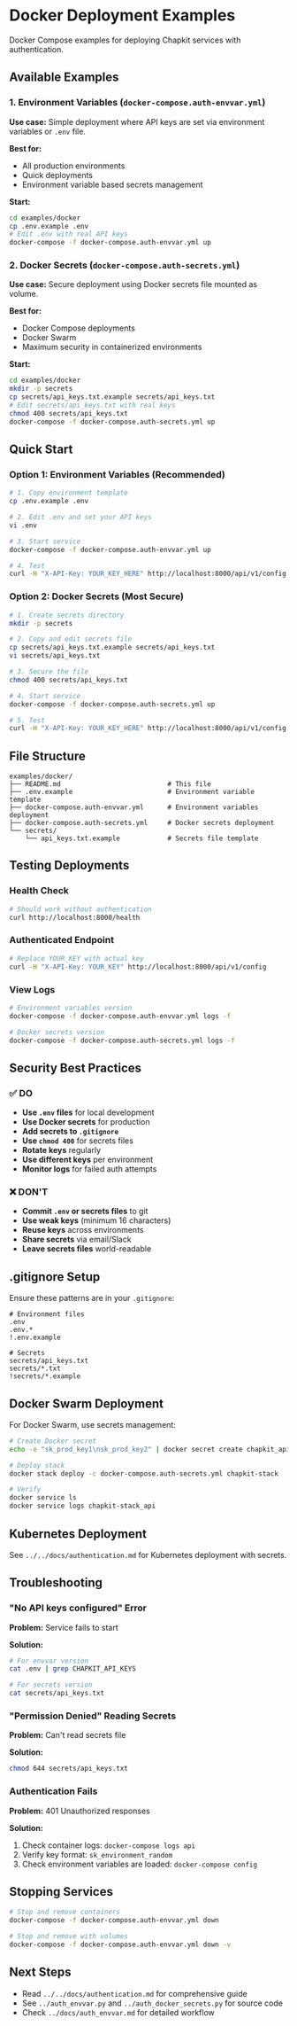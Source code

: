 # Docker Deployment Examples

Docker Compose examples for deploying Chapkit services with authentication.

## Available Examples

### 1. Environment Variables (`docker-compose.auth-envvar.yml`)

**Use case:** Simple deployment where API keys are set via environment variables or `.env` file.

**Best for:**
- All production environments
- Quick deployments
- Environment variable based secrets management

**Start:**
```bash
cd examples/docker
cp .env.example .env
# Edit .env with real API keys
docker-compose -f docker-compose.auth-envvar.yml up
```

### 2. Docker Secrets (`docker-compose.auth-secrets.yml`)

**Use case:** Secure deployment using Docker secrets file mounted as volume.

**Best for:**
- Docker Compose deployments
- Docker Swarm
- Maximum security in containerized environments

**Start:**
```bash
cd examples/docker
mkdir -p secrets
cp secrets/api_keys.txt.example secrets/api_keys.txt
# Edit secrets/api_keys.txt with real keys
chmod 400 secrets/api_keys.txt
docker-compose -f docker-compose.auth-secrets.yml up
```

## Quick Start

### Option 1: Environment Variables (Recommended)

```bash
# 1. Copy environment template
cp .env.example .env

# 2. Edit .env and set your API keys
vi .env

# 3. Start service
docker-compose -f docker-compose.auth-envvar.yml up

# 4. Test
curl -H "X-API-Key: YOUR_KEY_HERE" http://localhost:8000/api/v1/config
```

### Option 2: Docker Secrets (Most Secure)

```bash
# 1. Create secrets directory
mkdir -p secrets

# 2. Copy and edit secrets file
cp secrets/api_keys.txt.example secrets/api_keys.txt
vi secrets/api_keys.txt

# 3. Secure the file
chmod 400 secrets/api_keys.txt

# 4. Start service
docker-compose -f docker-compose.auth-secrets.yml up

# 5. Test
curl -H "X-API-Key: YOUR_KEY_HERE" http://localhost:8000/api/v1/config
```

## File Structure

```
examples/docker/
├── README.md                           # This file
├── .env.example                        # Environment variable template
├── docker-compose.auth-envvar.yml      # Environment variables deployment
├── docker-compose.auth-secrets.yml     # Docker secrets deployment
└── secrets/
    └── api_keys.txt.example            # Secrets file template
```

## Testing Deployments

### Health Check

```bash
# Should work without authentication
curl http://localhost:8000/health
```

### Authenticated Endpoint

```bash
# Replace YOUR_KEY with actual key
curl -H "X-API-Key: YOUR_KEY" http://localhost:8000/api/v1/config
```

### View Logs

```bash
# Environment variables version
docker-compose -f docker-compose.auth-envvar.yml logs -f

# Docker secrets version
docker-compose -f docker-compose.auth-secrets.yml logs -f
```

## Security Best Practices

### ✅ DO

- **Use `.env` files** for local development
- **Use Docker secrets** for production
- **Add secrets to `.gitignore`**
- **Use `chmod 400`** for secrets files
- **Rotate keys** regularly
- **Use different keys** per environment
- **Monitor logs** for failed auth attempts

### ❌ DON'T

- **Commit `.env` or secrets files** to git
- **Use weak keys** (minimum 16 characters)
- **Reuse keys** across environments
- **Share secrets** via email/Slack
- **Leave secrets files** world-readable

## .gitignore Setup

Ensure these patterns are in your `.gitignore`:

```gitignore
# Environment files
.env
.env.*
!.env.example

# Secrets
secrets/api_keys.txt
secrets/*.txt
!secrets/*.example
```

## Docker Swarm Deployment

For Docker Swarm, use secrets management:

```bash
# Create Docker secret
echo -e "sk_prod_key1\nsk_prod_key2" | docker secret create chapkit_api_keys -

# Deploy stack
docker stack deploy -c docker-compose.auth-secrets.yml chapkit-stack

# Verify
docker service ls
docker service logs chapkit-stack_api
```

## Kubernetes Deployment

See `../../docs/authentication.md` for Kubernetes deployment with secrets.

## Troubleshooting

### "No API keys configured" Error

**Problem:** Service fails to start

**Solution:**
```bash
# For envvar version
cat .env | grep CHAPKIT_API_KEYS

# For secrets version
cat secrets/api_keys.txt
```

### "Permission Denied" Reading Secrets

**Problem:** Can't read secrets file

**Solution:**
```bash
chmod 644 secrets/api_keys.txt
```

### Authentication Fails

**Problem:** 401 Unauthorized responses

**Solution:**
1. Check container logs: `docker-compose logs api`
2. Verify key format: `sk_environment_random`
3. Check environment variables are loaded: `docker-compose config`

## Stopping Services

```bash
# Stop and remove containers
docker-compose -f docker-compose.auth-envvar.yml down

# Stop and remove with volumes
docker-compose -f docker-compose.auth-envvar.yml down -v
```

## Next Steps

- Read `../../docs/authentication.md` for comprehensive guide
- See `../auth_envvar.py` and `../auth_docker_secrets.py` for source code
- Check `../docs/auth_envvar.md` for detailed workflow
